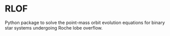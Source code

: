 # RLOF
Python package to solve the point-mass orbit evolution equations for binary star systems undergoing Roche lobe overflow.
